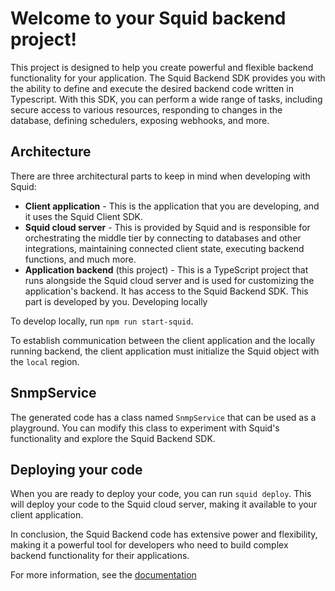 # Welcome to your Squid backend project!

This project is designed to help you create powerful and flexible backend functionality for your application. The Squid
Backend SDK provides you with the ability to define and execute the desired backend code written in Typescript. With
this SDK, you can perform a wide range of tasks, including secure access to various resources, responding to changes in
the database, defining schedulers, exposing webhooks, and more.

## Architecture

There are three architectural parts to keep in mind when developing with Squid:

* **Client application** - This is the application that you are developing, and it uses the Squid Client SDK.
* **Squid cloud server** - This is provided by Squid and is responsible for orchestrating the middle tier by connecting
  to databases and other integrations, maintaining connected client state, executing backend functions, and much more.
* **Application backend** (this project) - This is a TypeScript project that runs alongside the Squid cloud server and
  is used for customizing the application's backend. It has access to the Squid Backend SDK. This part is developed by
  you. Developing locally

To develop locally, run `npm run start-squid`.

To establish communication between the client application and the locally running backend, the client application must
initialize the Squid object with the `local` region.

## SnmpService

The generated code has a class named `SnmpService` that can be used as a playground. You can modify this class to
experiment with Squid's functionality and explore the Squid Backend SDK.

## Deploying your code

When you are ready to deploy your code, you can run `squid deploy`. This will deploy your code to the Squid cloud server,
making it available to your client application.

In conclusion, the Squid Backend code has extensive power and flexibility, making it a powerful tool for developers who
need to build complex backend functionality for their applications. 

For more information, see the [documentation](https://docs.squid.cloud/docs/backend/)
